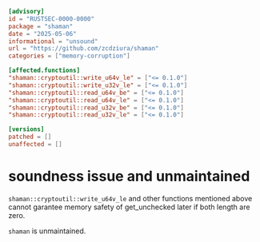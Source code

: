 ```toml
[advisory]
id = "RUSTSEC-0000-0000"
package = "shaman"
date = "2025-05-06"
informational = "unsound"
url = "https://github.com/zcdziura/shaman"
categories = ["memory-corruption"]

[affected.functions]
"shaman::cryptoutil::write_u64v_le" = ["<= 0.1.0"]
"shaman::cryptoutil::write_u32v_le" = ["<= 0.1.0"]
"shaman::cryptoutil::read_u64v_be" = ["<= 0.1.0"]
"shaman::cryptoutil::read_u64v_le" = ["<= 0.1.0"]
"shaman::cryptoutil::read_u32v_be" = ["<= 0.1.0"]
"shaman::cryptoutil::read_u32v_le" = ["<= 0.1.0"]

[versions]
patched = []
unaffected = []
```

# soundness issue and unmaintained
`shaman::cryptoutil::write_u64v_le` and other functions mentioned above cannot garantee memory safety of get_unchecked later if both length are zero.

`shaman` is unmaintained.